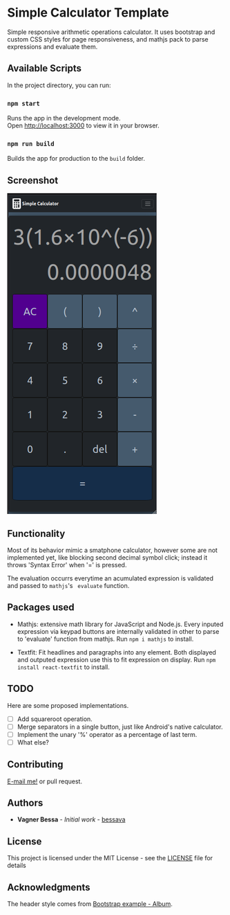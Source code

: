 # Simple Calculator Template

Simple responsive arithmetic operations calculator. It uses bootstrap and custom CSS styles for page responsiveness, and mathjs pack to parse expressions and evaluate them.


## Available Scripts

In the project directory, you can run:

### `npm start`

Runs the app in the development mode.\
Open [http://localhost:3000](http://localhost:3000) to view it in your browser.

### `npm run build`

Builds the app for production to the `build` folder.

## Screenshot

![Simple calculator](https://github.com/bessavagner/responsive-calculator/blob/main/screenshot_iPhone12-13mini_iOS14.png?raw=true)

## Functionality

Most of its behavior mimic a smatphone calculator, however some are not implemented yet, like blocking second decimal symbol click; instead it throws 'Syntax Error' when '=' is pressed.

The evaluation occurrs everytime an acumulated expression is validated and passed to ```mathjs```'s ``` evaluate``` function.

## Packages used

- Mathjs: extensive math library for JavaScript and Node.js. Every inputed expression via keypad buttons are internally validated in other to parse to 'evaluate' function from mathjs. Run ```npm i mathjs``` to install.

- Textfit: Fit headlines and paragraphs into any element. Both displayed and outputed expression use this to fit expression on display. Run ```npm install react-textfit``` to install.

## TODO

Here are some proposed implementations.

- [ ] Add squareroot operation.  
- [ ] Merge separators in a single button, just like Android's native calculator.  
- [ ] Implement the unary '%' operator as a percentage of last term.  
- [ ] What else?
## Contributing

[E-mail me!](mailto:bessavagner@gmail.com?subject=[GitHub]%20Source%20Han%20Sans) or pull request.


## Authors

* **Vagner Bessa** - *Initial work* - [bessava](https://github.com/bessava)

## License

This project is licensed under the MIT License - see the [LICENSE](https://github.com/bessavagner/simple-calculator-template/blob/main/LICENSE) file for details

## Acknowledgments

The header style comes from [Bootstrap example - Album](https://getbootstrap.com/docs/5.2/examples/album/).

